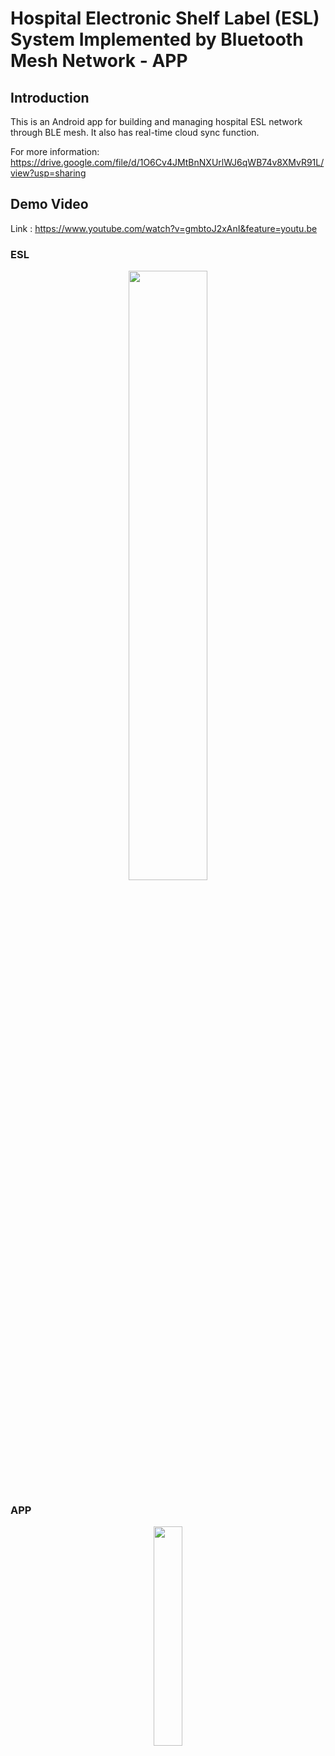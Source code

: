 # Hospital Electronic Shelf Label (ESL) System Implemented by Bluetooth Mesh Network - APP

## Introduction

This is an Android app for building and managing hospital ESL network through BLE mesh. It also has real-time cloud sync function.

For more information: 
https://drive.google.com/file/d/1O6Cv4JMtBnNXUrlWJ6qWB74v8XMvR91L/view?usp=sharing

## Demo Video
Link : https://www.youtube.com/watch?v=gmbtoJ2xAnI&feature=youtu.be

### ESL
<p align="center">
<img decoding="async" src="https://i.imgur.com/2hsLw5A.jpg" width="50%" float:left>
</p>

### APP
<p align="center">
<img decoding="async" src="https://i.imgur.com/XduIXmm.jpg" width="30%" float:>
</p>

